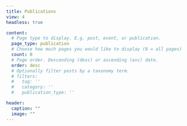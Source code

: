 ```yaml
---
title: Publications
view: 4
headless: true

content:
  # Page type to display. E.g. post, event, or publication.
  page_type: publication
  # Choose how much pages you would like to display (0 = all pages)
  count: 0
  # Page order. Descending (desc) or ascending (asc) date.
  order: desc
  # Optionally filter posts by a taxonomy term.
  # filters:
  #   tag: ''
  #   category: ''
  #   publication_type: ''

header:
  caption: ""
  image: ""
---
```

